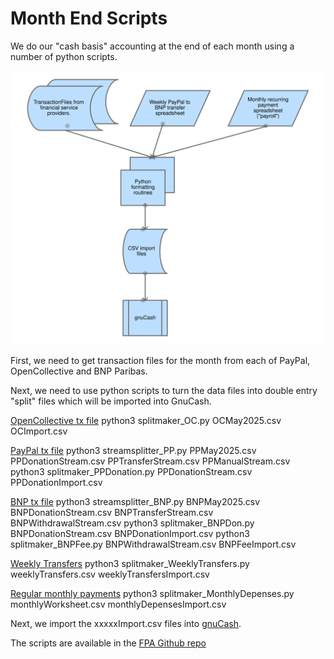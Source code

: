 # Month End Scripts

We do our "cash basis" accounting at the end of each month using a number of python scripts.

![Month End OverView](./MonthEndProcessingOverView.svg)

First, we need to get transaction files for the month from each of PayPal, OpenCollective and BNP Paribas.

Next, we need to use python scripts to turn the data files into double entry "split" files which will be imported into
GnuCash.

[OpenCollective tx file](./OpenCollectiveTransactionProcessing.md)
python3 splitmaker_OC.py OCMay2025.csv OCImport.csv

[PayPal tx file](./PayPalTransactionProcessing.md)
python3 streamsplitter_PP.py PPMay2025.csv PPDonationStream.csv PPTransferStream.csv PPManualStream.csv
python3 splitmaker_PPDonation.py PPDonationStream.csv PPDonationImport.csv

[BNP tx file](./BNPTransactionProcessing.md)
python3 streamsplitter_BNP.py BNPMay2025.csv BNPDonationStream.csv BNPTransferStream.csv BNPWithdrawalStream.csv
python3 splitmaker_BNPDon.py BNPDonationStream.csv BNPDonationImport.csv
python3 splitmaker_BNPFee.py BNPWithdrawalStream.csv BNPFeeImport.csv

[Weekly Transfers](./WeeklyTransferProcessing.md)
python3 splitmaker_WeeklyTransfers.py weeklyTransfers.csv weeklyTransfersImport.csv

[Regular monthly payments](./MonthlyPaymentProcessing.md)
python3 splitmaker_MonthlyDepenses.py monthlyWorksheet.csv monthlyDepensesImport.csv

Next, we import the xxxxxImport.csv files into [gnuCash](https://gnucash.org/docs/v5/C/gnucash-manual/trans-import.html).

The scripts are available in the [FPA Github repo](https://github.com/FreeCAD/FPA/tree/main/code/bookkeepingScripts)


